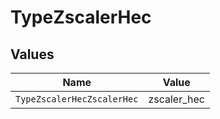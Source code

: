 # TypeZscalerHec


## Values

| Name                       | Value                      |
| -------------------------- | -------------------------- |
| `TypeZscalerHecZscalerHec` | zscaler_hec                |
